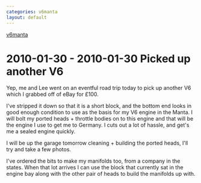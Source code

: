 ```yaml
---
categories: v6manta
layout: default
---
```


[v6manta](/v6manta)

# 2010-01-30 - 2010-01-30 Picked up another V6
Yep, me and Lee went on an eventful road trip today to pick up another V6 which I grabbed off of eBay for £100.

I've stripped it down so that it is a short block, and the bottom end looks in good enough condition to use as the basis for my V6 engine in the Manta. I will bolt my ported heads + throttle bodies on to this engine and that will be the engine I use to get me to Germany. I cuts out a lot of hassle, and get's me a sealed engine quickly.

I will be up the garage tomorrow cleaning + building the ported heads, I'll try and take a few photos.

I've ordered the bits to make my manifolds too, from a company in the states. When that lot arrives I can use the block that currently sat in the engine bay along with the other pair of heads to build the manifolds up with.